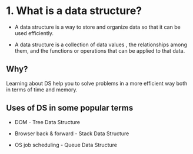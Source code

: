 # 1. What is a data structure?

- A data structure is a way to store and organize data so that it can be used efficiently.

- A data structure is a collection of data values , the relationships among them, and the functions or operations that can be applied to that data.

## Why?

Learning about DS help you to solve problems in a more efficient way both in terms of time and memory.


## Uses of DS in some popular terms

- DOM - Tree Data Structure

- Browser back & forward - Stack Data Structure

- OS job scheduling - Queue Data Structure
